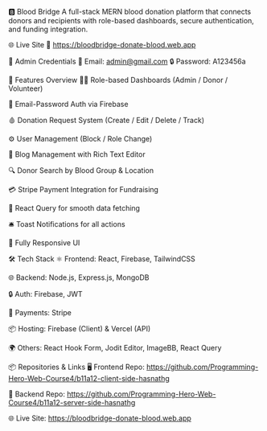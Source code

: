 🅱️ Blood Bridge
A full-stack MERN blood donation platform that connects donors and recipients with role-based dashboards, secure authentication, and funding integration.

🌐 Live Site
🔗 https://bloodbridge-donate-blood.web.app

👤 Admin Credentials
📧 Email: admin@gmail.com
🔒 Password: A123456a

🚀 Features Overview
🧑‍💼 Role-based Dashboards (Admin / Donor / Volunteer)

🔐 Email-Password Auth via Firebase

🩸 Donation Request System (Create / Edit / Delete / Track)

⚙️ User Management (Block / Role Change)

📝 Blog Management with Rich Text Editor

🔍 Donor Search by Blood Group & Location

💳 Stripe Payment Integration for Fundraising

🎯 React Query for smooth data fetching

🛎️ Toast Notifications for all actions

📱 Fully Responsive UI

🛠 Tech Stack
⚛️ Frontend: React, Firebase, TailwindCSS

🌐 Backend: Node.js, Express.js, MongoDB

🔒 Auth: Firebase, JWT

💸 Payments: Stripe

📦 Hosting: Firebase (Client) & Vercel (API)

🌍 Others: React Hook Form, Jodit Editor, ImageBB, React Query

📦 Repositories & Links
🖥️ Frontend Repo: https://github.com/Programming-Hero-Web-Course4/b11a12-client-side-hasnathg

🧪 Backend Repo: https://github.com/Programming-Hero-Web-Course4/b11a12-server-side-hasnathg

🌐 Live Site: https://bloodbridge-donate-blood.web.app